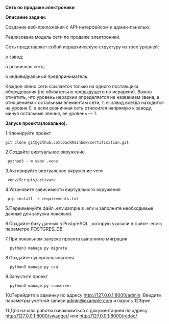 
**Сеть по продаже электроники**

**Описание задачи:**

Создание веб-приложения с API-интерфейсом и админ-панелью.

Реализована модель сети по продаже электроники.

Сеть представляет собой иерархическую структуру из трех уровней:

o	завод;

o	розничная сеть;

o	индивидуальный предприниматель.

Каждое звено сети ссылается только на одного поставщика оборудования (не обязательно предыдущего по иерархии). Важно отметить, что уровень иерархии определяется не названием звена, а отношением к остальным элементам сети, т. е. завод всегда находится на уровне 0, а если розничная сеть относится напрямую к заводу, минуя остальные звенья, ее уровень — 1.


**Запуск проекта(локально).**

1.Клонируйте проект

    git clone git@github.com:DuckRainbow/certification.git
    
2.Создайте виртуальное окружение

     python3 - m venv .venv
     
3.Активируйте виртуальное окружение venv

     venv/Scripts/activate
     
4.Установите зависимости виртуального окружения

     pip install -r requirements.txt
     
5.Переименуйте файл .env.sample в .env и заполните необходимые данные для запуска локально.

6.Создайте базу данных в PostgreSQL , которую указали в файле .env в параметре POSTGRES_DB

7.При локальном запуске проекта выполните миграции

      python3 manage.py migrate
      
8.Создайте суперпользователя

      python3 manage.py csu
      
9.Запустите проект

      python3 manage.py runserver
      
10.Перейдите в админку по адресу http://127.0.0.1:8000/admin. Введите параметры учетной записи admin@example.com и пароль 123qwe.

11.Для начала работы ознакомиться с документацией по адресу http://127.0.0.1:8000/swagger/ или http://127.0.0.1:8000/redoc/

